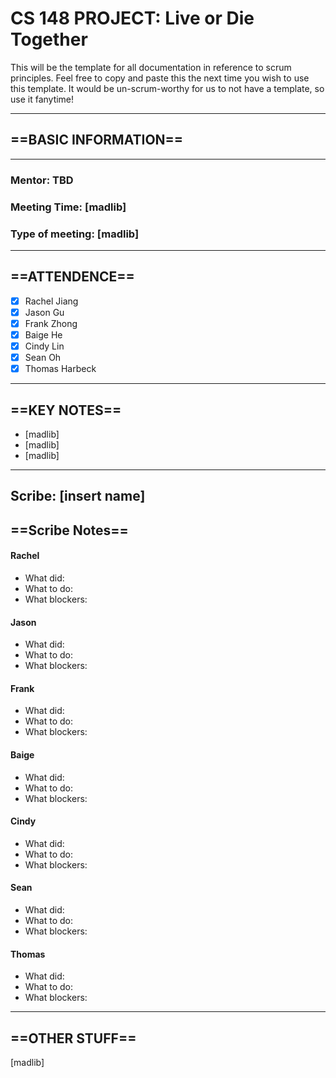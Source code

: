 # CS 148 PROJECT: Live or Die Together

This will be the template for all documentation in reference to scrum principles. Feel free to copy and paste this the next time you wish to use this template. It would be un-scrum-worthy for us to not have a template, so use it fanytime!

_____________________________________________________________________________
## ==BASIC INFORMATION==
_____________________________________________________________________________
### Mentor: TBD
### Meeting Time: [madlib]
### Type of meeting: [madlib]
_____________________________________________________________________________
## ==ATTENDENCE==
- [x] Rachel Jiang
- [x] Jason Gu
- [x] Frank Zhong
- [x] Baige He
- [x] Cindy Lin
- [x] Sean Oh
- [x] Thomas Harbeck
_____________________________________________________________________________

## ==KEY NOTES==
- [madlib]
- [madlib]
- [madlib]
_____________________________________________________________________________

## Scribe: [insert name]

## ==Scribe Notes==

#### Rachel
- What did:
- What to do:
- What blockers:

#### Jason
- What did:
- What to do:
- What blockers:

#### Frank
- What did:
- What to do:
- What blockers:

#### Baige
- What did:
- What to do:
- What blockers:

#### Cindy
- What did:
- What to do:
- What blockers:

#### Sean
- What did:
- What to do:
- What blockers:

#### Thomas
- What did:
- What to do:
- What blockers:

_____________________________________________________________________________

## ==OTHER STUFF==
[madlib]
